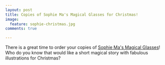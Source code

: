 ```yaml
---
layout: post
title: Copies of Sophie Ma's Magical Glasses for Christmas!
image:
  feature: sophie-christmas.jpg
comments: true 

---
```


There is a great time to order your copies of [Sophie Ma's Magical Glasses](/book/sophie-mas-magical-glasses/)! Who do you know that would like a short magical story with fabulous illustrations for Christmas?